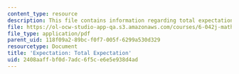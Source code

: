 ```yaml
---
content_type: resource
description: This file contains information regarding total expectation.
file: https://ol-ocw-studio-app-qa.s3.amazonaws.com/courses/6-042j-mathematics-for-computer-science-spring-2015/2408aaffbf0d7adc6f5ce6e5e938d4ad_MIT6_042JS15_TotalExpectatn.pdf
file_type: application/pdf
parent_uid: 118f09a2-89bc-f0f7-005f-6299a530d329
resourcetype: Document
title: 'Expectation: Total Expectation'
uid: 2408aaff-bf0d-7adc-6f5c-e6e5e938d4ad
---
```

